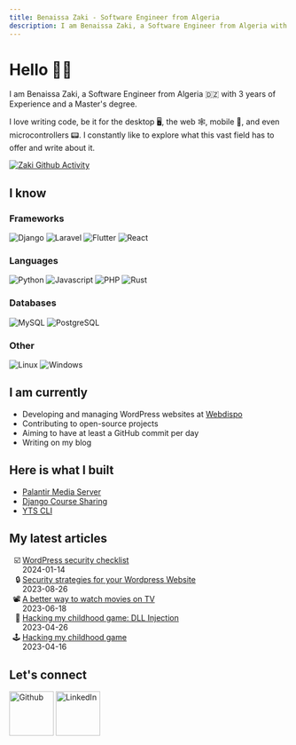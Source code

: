 ```yaml
---
title: Benaissa Zaki - Software Engineer from Algeria
description: I am Benaissa Zaki, a Software Engineer from Algeria with 3 years of Experience and a Master's degree.
---
```


# Hello 👋🏻

I am Benaissa Zaki, a Software Engineer from Algeria 🇩🇿 with 3 years of Experience and a Master's degree.

I love writing code, be it for the desktop 🖥️, the web 🕸️, mobile 📱, and even microcontrollers 📟. I constantly like to explore what this vast field has to offer and write about it.

<div>
    <a href="https://github.com/benaissazaki">
        <img class="gh-activity" alt="Zaki Github Activity"
            src="https://github-readme-activity-graph.vercel.app/graph?username=benaissazaki&theme=github-dark-dimmed&custom_title=My%20Recent%20Github%20Activity%20Graph&hide_border=true">
    </a>
</div>

## I know

### Frameworks

![Django](https://img.shields.io/badge/django-%23092E20.svg?style=for-the-badge&logo=django&logoColor=white)
![Laravel](https://img.shields.io/badge/laravel-%23FF2D20.svg?style=for-the-badge&logo=laravel&logoColor=white)
![Flutter](https://img.shields.io/badge/Flutter-%2302569B.svg?style=for-the-badge&logo=Flutter&logoColor=white)
![React](https://img.shields.io/badge/react-%2320232a.svg?style=for-the-badge&logo=react&logoColor=%2361DAFB)

### Languages

![Python](https://img.shields.io/badge/Python-3776AB?style=for-the-badge&logo=python&logoColor=white)
![Javascript](https://img.shields.io/badge/JavaScript-F7DF1E?style=for-the-badge&logo=javascript&logoColor=black)
![PHP](https://img.shields.io/badge/PHP-777BB4?style=for-the-badge&logo=php&logoColor=white)
![Rust](https://img.shields.io/badge/rust-%23000000.svg?style=for-the-badge&logo=rust&logoColor=white)

### Databases

![MySQL](https://img.shields.io/badge/MySQL-00000F?style=for-the-badge&logo=mysql&logoColor=white)
![PostgreSQL](https://img.shields.io/badge/PostgreSQL-316192?style=for-the-badge&logo=postgresql&logoColor=white)

### Other

![Linux](https://img.shields.io/badge/Linux-FCC624?style=for-the-badge&logo=linux&logoColor=black)
![Windows](https://img.shields.io/badge/Windows-0078D6?style=for-the-badge&logo=windows&logoColor=white)

## I am currently

- Developing and managing WordPress websites at [Webdispo](https://www.webdispo.com/en/)
- Contributing to open-source projects
- Aiming to have at least a GitHub commit per day
- Writing on my blog

## Here is what I built

- [Palantir Media Server](https://github.com/benaissazaki/palantir-media-server)
- [Django Course Sharing](https://github.com/benaissazaki/django_course_sharing)
- [YTS CLI](https://github.com/benaissazaki/yts_cli)

## My latest articles

<ul>
    <li style="list-style-type: '☑️ ';">
        <a href="/blog/wordpress-security-checklist/">WordPress security checklist</a><br>
        <time>2024-01-14</time>
    </li>
    <li style="list-style-type: '🔒 ';">
        <a href="/blog/security-strategies-for-your-wordpress-website/">Security strategies for your Wordpress Website</a><br>
        <time>2023-08-26</time>
    </li>
    <li style="list-style-type: '📽️ ';">
        <a href="/blog/a-better-way-to-watch-movies-on-tv/">A better way to watch movies on TV</a><br>
        <time>2023-06-18</time>
    </li>
    <li style="list-style-type: '💉 ';">
        <a href="/blog/hacking-my-childhood-game-dll-injection/">Hacking my childhood game: DLL Injection</a><br>
        <time>2023-04-26</time>
    </li>
    <li style="list-style-type: '🕹️ ';">
        <a href="/blog/hacking-my-childhood-game/">Hacking my childhood game</a><br>
        <time>2023-04-16</time>
    </li>
</ul>

## Let's connect

<a href="https://github.com/benaissazaki" style="text-decoration: none;">
    <img width="80"
        src="https://raw.githubusercontent.com/gauravghongde/social-icons/master/SVG/Color/Github.svg"
        alt="Github">
</a>
<a href="https://www.linkedin.com/in/zaki-benaissa/" style="text-decoration: none;">
    <img width="80"
        src="https://raw.githubusercontent.com/gauravghongde/social-icons/master/SVG/Color/LinkedIN.svg"
        alt="LinkedIn">
</a>
